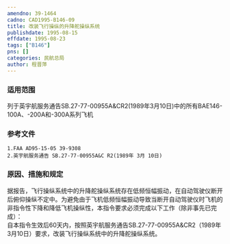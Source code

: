 ```yaml
---
amendno: 39-1464  
cadno: CAD1995-B146-09  
title: 改装飞行操纵的升降舵操纵系统  
publishdate: 1995-08-15  
effdate: 1995-08-23  
tags: ["B146"]  
pns: []  
categories: 民航总局  
author: 程晋萍  
---
```

  
### 适用范围  
列于英宇航服务通告SB.27-77-00955A&CR2(1989年3月10日)中的所有BAE146-100A、-200A和-300A系列飞机  
  
<!--more-->  
### 参考文件  
    1.FAA AD95-15-05 39-9308  
    2.英宇航服务通告 SB.27-77-00955A&C R2(1989年 3月 10日)  
  
### 原因、措施和规定  
据报告，飞行操纵系统中的升降舵操纵系统存在低频恒幅振动，在自动驾驶仪断开后俯仰操纵不定中。为避免由于飞机低频恒幅振动导致当断开自动驾驶仪时飞机的非指令性下降和降低飞机操纵性，本指令要求必须完成以下工作（除非事先已完成）：  
    自本指令生效后60天内，按照英宇航服务通告SB.27-77-00955A&CR2（1989年3月10日）要求，改装飞行操纵系统中的升降舵操纵系统。  
